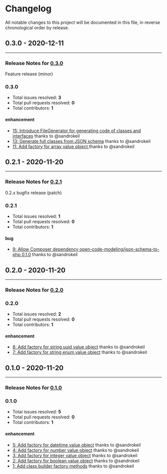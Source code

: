# Changelog

All notable changes to this project will be documented in this file, in reverse chronological order by release.

## 0.3.0 - 2020-12-11


-----

### Release Notes for [0.3.0](https://github.com/open-code-modeling/json-schema-to-php-ast/milestone/4)

Feature release (minor)

### 0.3.0

- Total issues resolved: **3**
- Total pull requests resolved: **0**
- Total contributors: **1**

#### enhancement

 - [15: Introduce FileGenerator for generating code of classes and interfaces](https://github.com/open-code-modeling/json-schema-to-php-ast/issues/15) thanks to @sandrokeil
 - [13: Generate full classes from JSON schema](https://github.com/open-code-modeling/json-schema-to-php-ast/issues/13) thanks to @sandrokeil
 - [11: Add factory for array value object ](https://github.com/open-code-modeling/json-schema-to-php-ast/issues/11) thanks to @sandrokeil

## 0.2.1 - 2020-11-20


-----

### Release Notes for [0.2.1](https://github.com/open-code-modeling/json-schema-to-php-ast/milestone/3)

0.2.x bugfix release (patch)

### 0.2.1

- Total issues resolved: **1**
- Total pull requests resolved: **0**
- Total contributors: **1**

#### bug

 - [9: Allow Composer dependency open-code-modeling/json-schema-to-php 0.1.0](https://github.com/open-code-modeling/json-schema-to-php-ast/issues/9) thanks to @sandrokeil

## 0.2.0 - 2020-11-20


-----

### Release Notes for [0.2.0](https://github.com/open-code-modeling/json-schema-to-php-ast/milestone/2)



### 0.2.0

- Total issues resolved: **2**
- Total pull requests resolved: **0**
- Total contributors: **1**

#### enhancement

 - [8: Add factory for string uuid value object](https://github.com/open-code-modeling/json-schema-to-php-ast/issues/8) thanks to @sandrokeil
 - [7: Add factory for string enum value object](https://github.com/open-code-modeling/json-schema-to-php-ast/issues/7) thanks to @sandrokeil

## 0.1.0 - 2020-11-20


-----

### Release Notes for [0.1.0](https://github.com/open-code-modeling/json-schema-to-php-ast/milestone/1)



### 0.1.0

- Total issues resolved: **5**
- Total pull requests resolved: **0**
- Total contributors: **1**

#### enhancement

 - [5: Add factory for datetime value object](https://github.com/open-code-modeling/json-schema-to-php-ast/issues/5) thanks to @sandrokeil
 - [4: Add factory for number value object](https://github.com/open-code-modeling/json-schema-to-php-ast/issues/4) thanks to @sandrokeil
 - [3: Add factory for integer value object](https://github.com/open-code-modeling/json-schema-to-php-ast/issues/3) thanks to @sandrokeil
 - [2: Add factory for boolean value object](https://github.com/open-code-modeling/json-schema-to-php-ast/issues/2) thanks to @sandrokeil
 - [1: Add class builder factory methods](https://github.com/open-code-modeling/json-schema-to-php-ast/issues/1) thanks to @sandrokeil

